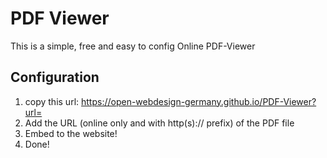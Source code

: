 # PDF Viewer
 This is a simple, free and easy to config Online PDF-Viewer

## Configuration
1. copy this url: https://open-webdesign-germany.github.io/PDF-Viewer?url=
2. Add the URL (online only and with http(s):// prefix) of the PDF file
3. Embed to the website!
4. Done!
